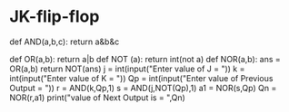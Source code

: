 # JK-flip-flop

def AND(a,b,c): 
 return a&b&c
 
def OR(a,b): 
 return a|b
def NOT (a):
 return int(not a)
def NOR(a,b): 
 ans = OR(a,b)
 return NOT(ans)
j = int(input("Enter value of J = "))
k = int(input("Enter value of K = "))
Qp = int(input("Enter value of Previous Output = "))
r = AND(k,Qp,1)
s = AND(j,NOT(Qp),1)
a1 = NOR(s,Qp)
Qn = NOR(r,a1)
print("value of Next Output is = ",Qn)
